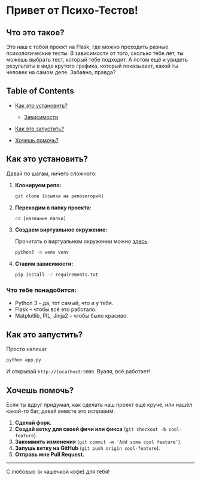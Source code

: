 # Привет от Психо-Тестов!

## Что это такое?

Это наш с тобой проект на Flask, где можно проходить разные психологические тесты. В зависимости от того, сколько тебе лет, ты можешь выбрать тест, который тебе подходит. А потом ещё и увидеть результаты в виде крутого графика, который показывает, какой ты человек на самом деле. Забавно, правда?

## Table of Contents

- [Как это установить?](#как-это-установить)
  - [Зависимости](#что-тебе-понадобится)

- [Как это запустить?](#как-это-запустить)

- [Хочешь помочь?](#хочешь-помочь)

## Как это установить?

Давай по шагам, ничего сложного:

1. **Клонируем репо:**

    ```bash
    git clone [ссылка на репозиторий]
    ```

2. **Переходим в папку проекта:**

    ```bash
    cd [название папки]
    ```

3. **Создаем виртуальное окружение:**

    Прочитать о виртуальном окружении можно [здесь](https://docs.python.org/3/library/venv.html).

    ```bash
    python3 -m venv venv
    ```

4. **Ставим зависимости:**

    ```bash
    pip install -r requirements.txt
    ```

### Что тебе понадобится:

- Python 3 – да, тот самый, что и у тебя.
- Flask – чтобы всё это работало.
- Matplotlib, PIL, Jinja2 – чтобы было красиво.

## Как это запустить?

Просто напиши:

```bash
python app.py
```

И открывай `http://localhost:5000`. Вуаля, всё работает!

## Хочешь помочь?

Если ты вдруг придумал, как сделать наш проект ещё круче, или нашёл какой-то баг, давай вместе это исправим:

1. **Сделай форк.**
2. **Создай ветку для своей фичи или фикса** (`git checkout -b cool-feature`).
3. **Закоммить изменения** (`git commit -m 'Add some cool feature'`).
4. **Запушь ветку на GitHub** (`git push origin cool-feature`).
5. **Отправь мне Pull Request.**

---

С любовью (и чашечкой кофе) для тебя!
